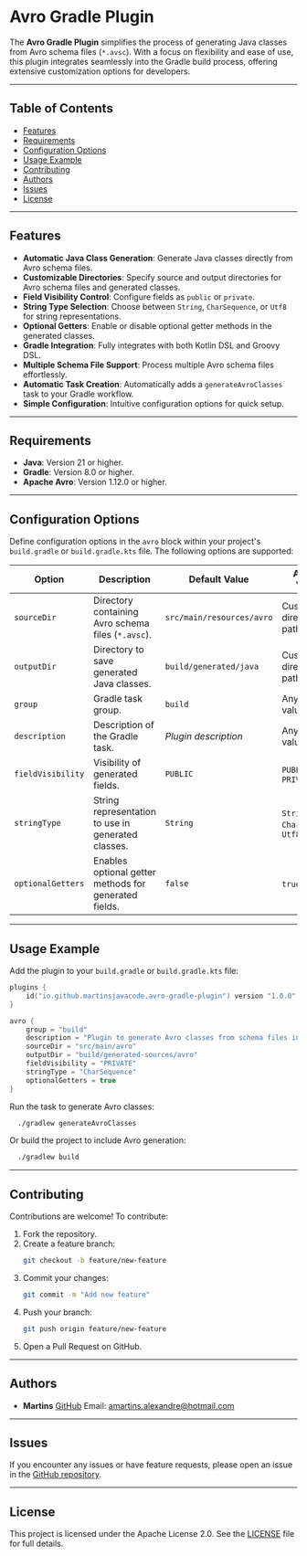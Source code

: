 # Avro Gradle Plugin

The **Avro Gradle Plugin** simplifies the process of generating Java classes from Avro schema files (`*.avsc`). With a focus on flexibility and ease of use, this plugin integrates seamlessly into the Gradle build process, offering extensive customization options for developers.

---

## **Table of Contents**
- [Features](#features)
- [Requirements](#requirements)
- [Configuration Options](#configuration-options)
- [Usage Example](#usage-example)
- [Contributing](#contributing)
- [Authors](#authors)
- [Issues](#issues)
- [License](#license)

---

## **Features**
- **Automatic Java Class Generation**: Generate Java classes directly from Avro schema files.
- **Customizable Directories**: Specify source and output directories for Avro schema files and generated classes.
- **Field Visibility Control**: Configure fields as `public` or `private`.
- **String Type Selection**: Choose between `String`, `CharSequence`, or `Utf8` for string representations.
- **Optional Getters**: Enable or disable optional getter methods in the generated classes.
- **Gradle Integration**: Fully integrates with both Kotlin DSL and Groovy DSL.
- **Multiple Schema File Support**: Process multiple Avro schema files effortlessly.
- **Automatic Task Creation**: Automatically adds a `generateAvroClasses` task to your Gradle workflow.
- **Simple Configuration**: Intuitive configuration options for quick setup.

---

## **Requirements**
- **Java**: Version 21 or higher.
- **Gradle**: Version 8.0 or higher.
- **Apache Avro**: Version 1.12.0 or higher.

---

## **Configuration Options**
Define configuration options in the `avro` block within your project's `build.gradle` or `build.gradle.kts` file. The following options are supported:

| **Option**            | **Description**                                                                     | **Default Value**            | **Allowed Values**           |
|-----------------------|-------------------------------------------------------------------------------------|-----------------------------|-----------------------------|
| `sourceDir`           | Directory containing Avro schema files (`*.avsc`).                                  | `src/main/resources/avro`   | Custom directory path       |
| `outputDir`           | Directory to save generated Java classes.                                           | `build/generated/java`      | Custom directory path       |
| `group`               | Gradle task group.                                                                  | `build`                     | Any string value            |
| `description`         | Description of the Gradle task.                                                     | _Plugin description_        | Any string value            |
| `fieldVisibility`     | Visibility of generated fields.                                                     | `PUBLIC`                    | `PUBLIC`, `PRIVATE`         |
| `stringType`          | String representation to use in generated classes.                                  | `String`                    | `String`, `CharSequence`, `Utf8` |
| `optionalGetters`     | Enables optional getter methods for generated fields.                               | `false`                     | `true`, `false`             |

---

## **Usage Example**

Add the plugin to your `build.gradle` or `build.gradle.kts` file:

```kotlin
plugins {
    id("io.github.martinsjavacode.avro-gradle-plugin") version "1.0.0"
}

avro {
    group = "build"
    description = "Plugin to generate Avro classes from schema files in the project"
    sourceDir = "src/main/avro"
    outputDir = "build/generated-sources/avro"
    fieldVisibility = "PRIVATE"
    stringType = "CharSequence"
    optionalGetters = true
}
```

Run the task to generate Avro classes:
```bash
  ./gradlew generateAvroClasses
```

Or build the project to include Avro generation:
```bash
  ./gradlew build
```

---

## **Contributing**
Contributions are welcome! To contribute:
1.  Fork the repository.
2.  Create a feature branch:
    ```bash
    git checkout -b feature/new-feature
    ```
3. Commit your changes:
    ```bash
    git commit -m "Add new feature"
    ```
4. Push your branch:
    ```bash
    git push origin feature/new-feature
    ```
5. Open a Pull Request on GitHub.

---

## Authors
- **Martins**
  [GitHub](https://github.com/martinsjavacode)
  Email: amartins.alexandre@hotmail.com

---

## **Issues**
If you encounter any issues or have feature requests, please open an issue in the [GitHub repository](https://github.com/martinsjavacode/avro-gradle-plugin/issues).

---

## **License**
This project is licensed under the Apache License 2.0. See the [LICENSE](LICENSE) file for full details.
